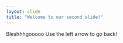 ```yaml
---
layout: slide
title: "Welcome to our second slide!"
---
```

Bleshhhgooooo
Use the left arrow to go back!
